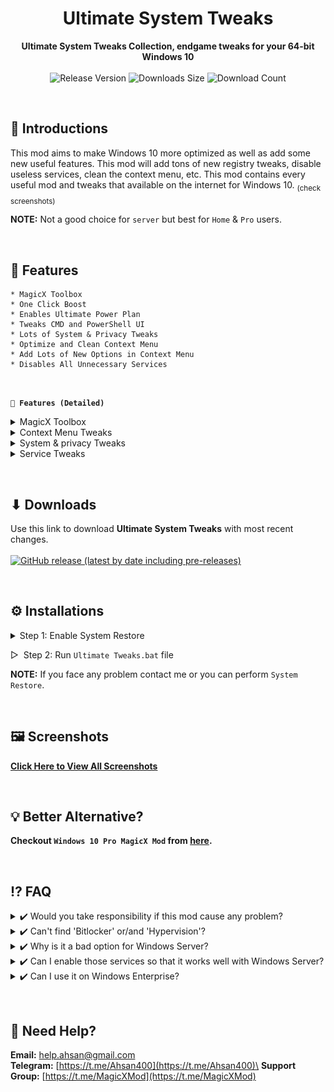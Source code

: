 <!-- 
  TODO:
      1. Add separate section for "Troubleshooting".
      2. Add "Latest Release Date".
      3. Add more FAQ
      4. Improve Download Button [Minor]
-->

<h1 align="center">Ultimate System Tweaks</h1>
<div align="center">
  <strong>Ultimate System Tweaks Collection, endgame tweaks for your 64-bit Windows 10</strong>
</div>
<br>
<div align="center">
  <!-- Release Version -->
    <img src="https://img.shields.io/github/tag/Ahsan40/Win10-Ultimate-System-Tweaks?color=blue&label=Release&style=for-the-badge" alt="Release Version" />
  <!-- Last Updated (Does not show Date, Only month and year)-->
    <!-- <img src="https://img.shields.io/github/release-date/Ahsan40/Win10-Ultimate-System-Tweaks?color=green&label=Updated&style=for-the-badge" alt="Release Date" /> -->
  <!-- Downloads Size -->
    <img src="https://img.shields.io/github/repo-size/Ahsan40/Win10-Ultimate-System-Tweaks?color=orange&label=Size&style=for-the-badge" alt="Downloads Size" />
  <!-- Download counts -->
    <img src="https://img.shields.io/github/downloads/Ahsan40/Win10-Ultimate-System-Tweaks/total?color=green&style=for-the-badge" alt="Download Count" />
</div>


&nbsp;
&nbsp;
## 💠 **Introductions**
  This mod aims to make Windows 10 more optimized as well as add some new useful features. This mod will add tons of new registry tweaks, disable useless services, clean the context menu, etc. This mod contains every useful mod and tweaks that available on the internet for Windows 10. <sub>(check screenshots)</sub>
  
  **NOTE:** Not a good choice for `server` but best for `Home` & `Pro` users.

&nbsp;
&nbsp;
## 📜 **Features**
    * MagicX Toolbox
    * One Click Boost
    * Enables Ultimate Power Plan
    * Tweaks CMD and PowerShell UI
    * Lots of System & Privacy Tweaks
    * Optimize and Clean Context Menu
    * Add Lots of New Options in Context Menu
    * Disables All Unnecessary Services

&nbsp;

**`🔹 Features (Detailed)`**

<details>
  <summary> MagicX Toolbox</summary>

    * Option for "After Update Tweaks" to apply after updating windows
    * Option To Control UI Changes
    * Option To Control Context Menu
    * Option To Control Some System Optimization
    * Option To Control Windows Update Settings
    * Option To Downloads Lots of Apps and Mods
    * Option To Update Toolbox via OTA
    * There are tons of features, In short you can control everything of your OS from here
</details>

<details>
  <summary> Context Menu Tweaks</summary>

    * Removed Scan With Windows Defender
    * Removed Compability Troubleshooting
    * Removed Restore Previous Season
    * Removed Share From Context Menu
    * Removed Give Access
    * Removed Include In Library
    * Removed Open As Portable Device
    * Removed Bitlocker Options
    * Removed Burn Disc Image
    * Removed Print
    * Removed Cast To Device
    * Removed Include In Library From Context Menu
    * Removed Unnecessary File Type From New Context Menu
    * Removed Library From Windows Explorer Side-tab
    * Removed Family Group From Windows Explorer Side-tab
    * Removed Network From Windows Explorer Side-tab
    Note: All the above options can be re-added or removed from Toolbox

    * Added Open Advanced CMD Here (shift)
    * Added Open Advanced PowerShell Here (shift)
    * Added Advanced Personalize Settings
    * Added "Kill Not Responding Tasks" In Tools
    * Added "Delete Temp Files" In Tools
    * Added "Restart Windows Explorer" In Tools
    * Added "Clean Ram Memory" In Tools
    * Added "Clear Clipboard" In Tools
    * Added "Edit HOSTS File" In Tools
    * Added "Empty Recycle Bin" In Tools
    * Added "Show Hide Hidden Items" In Tools
    * Added "Show Hide Super Hidden Items" In Tools
    * Added "Show/hide File Extension" In Tools
    * Added "Computer Management" In System Tools
    * Added "Task Manager" In System Tools
    * Added "Local Group Policy Editor" In System Tools
    * Added "Registry Editor" In System Tools
    * Added "Run" In System Tools
    * Added "Programs & Features" In System Tools
    * Added "Registry Editor" In System Tools
    * Added "msconfig" In System Tools
    * Added "Device Manager" In System Tools
    * Added "Services" In System Tools
    * Added "Control Panel" In System Tools
    * Added "Administrative Tools" To Right Click On This PC
    * Added "Control Panel" To Right Click On This PC
    * Added "Device Manager" To Right Click On This PC
    * Added "Disk Management" To Right Click On This PC
    * Added "Local Group Policy Editor" To Right Click On This PC
    * Added "Programs & Features" To Right Click On This PC
    * Added "Registry Editor" To Right Click On This PC
    * Added "Services" To Right Click On This PC
    * Added "Safe Mode Menu" To Right Click On This PC
    * Added "Tools Menu" To Right Click On This PC
    * Added "System Tools Menu" To Right Click On This PC
    * Added "Turn Off Options" To Right Click On This PC
    * Added "Take Ownership" To All Files
    * Added "Block Access" To All Files
    * Added "Change Icon" To Folder And Drives
    * Added "Copy Folder Content List" To All Files
    * Added "Permanently Delete" To All Files
    * Added "Add To Firewall" To exe Files
    * Added "Delete From Firewall" To exe Files
    * Added "Disk Cleanup" To Drives
    * Added "Windows Batch File" In New Context Menu
    * Added "Windows Command Script" In New Context Menu
    * Added "HTML Document" In New Context Menu
    * Added "PowerShell Script" In New Context Menu
    * Added "Python File" In New Context Menu
    * Added "Registry Entry" In New Context Menu
    * Added "C/C++ File" In New Context Menu
    * Added "JavaScript" In New Context Menu
    * Added "VBscript File" In New Context Menu
    * Added "XML Document" In New Context Menu
    * And much more that I forgot
</details>

<details>
  <summary> System & privacy Tweaks</summary>

    * Added Additional Windows Search Tweaks
    * Added Edge Patches
    * Added Location Tweaks
    * Added Notepad Tweaks
    * Added OneDrive Tweaks
    * Disabled Add Frequent Files From Quick Access
    * Disabled Add Frequent Folders From Quick Access
    * Disabled Activity History
    * Disabled Ads From Windows Store
    * Disabled Advertising With Bluetooth
    * Disabled Advertising Info
    * Disabled App Telemetry
    * Disabled Apps And Icons Auto Update
    * Disabled Audio File Preview To Improved Response Time
    * Disabled Auto Game Mode
    * Disabled Bing Searches
    * Disabled BSOD Automatic Restart
    * Disabled Camera In Lockscreen
    * Disabled Component Based Log
    * Disabled Conducting Experiment
    * Disabled Customer Experience Improvement
    * Disabled Data Collections
    * Disabled Delta Package Expander Log
    * Disabled Downloaded Files From Being Blocked
    * Disabled Feedback Reminder
    * Disabled Game Bar Tips
    * Disabled Gamebar
    * Disabled Get Suggestion When Using Windows
    * Disabled Handwriting Data Sharing
    * Disabled Handwriting Error Reporting
    * Disabled Hiberboot
    * Disabled Hibernate
    * Disabled Include Drivers In Windows Update
    * Disabled Let Apps Use Advertising Id
    * Disabled Lockscreen Fun Facts, Tips
    * Disabled Logging
    * Disabled Map Data Auto Download
    * Disabled MS Products Auto Update
    * Disabled Narrator
    * Disabled Narrator Online Services
    * Disabled Office Telemetry Or Data Collection For Telemetry Agent
    * Disabled Online Tips And Help For Settings App
    * Disabled Prompt for Admin Privileges
    * Disabled Reserved Storage
    * Disabled Search For Associated In Windows Store
    * Disabled Show Me Tips About Windows
    * Disabled Show Suggestions On Start
    * Disabled Store App Auto Install
    * Disabled Suggested Content In Settings
    * Disabled Suggestions In Timeline
    * Disabled Sync as Default
    * Disabled System Log
    * Disabled Text Message Cloud Backup
    * Disabled Thumbsdb On Network Drives
    * Disabled Transmission Of Typing Info
    * Disabled User Account Login Activity Log
    * Disabled Video File Preview To Improved Response Time
    * Disabled Wcmp Policy
    * Disabled Wd Malware Report Collection
    * Disabled Wd Smart Screen
    * Disabled Wd Submitting Sample Data To Ms
    * Disabled Web Or Being Search (Can be change through Toolbox)
    * Disabled Wfpdiag Etl Log
    * Disabled Windows Error Reporting
    * Disabled Windows Explorer Ads
    * Disabled Windows Feedback
    * Disabled Windows Speech Update
    * Disabled Windows Update Peer & Peernet
    * Disabled Windows Welcome Experienc
    * Enabled Checkbox as Default
    * Enabled Clear Pagefile At Shutdown
    * Enabled Force Use 99% Internet Bandwidth
    * Enabled Full Tpm Owner Authorization
    * Enabled Hidden Files as Default
    * Enabled Long Path
    * Enabled Numlock When Login
    * Enabled Show File Extensions as Default
    * Hide Libraries In Navigation Pane (Can be change through Toolbox)
    * Notify Before Downloading And Installing Updates
    * Prevent Content Delivery Manager From Reverting Feature Configuration
    * Prevent Using Location In Windows Search
    * Prevent Windows 10 From Downloading App Updates Automatically
    * Removed "3D Objects" from File Explorer
    * Removed "_shortcut" suffix from New shortcut
    * Set Do This For All Current Items Checkbox By Default
    * There were lot more but I lost track of them
</details>

<details>
  <summary> Service Tweaks</summary>

    * BitLocker Drive Encryption Service (BDESVC) - Manual -> Disabled
    * Offline Files (CscService) - Manual -> Disabled
    * Device Management Wireless Application Protocol (WAP) Push message Routing Service (dmwappushservice) - Manual -> Disabled
    * Fax (Fax) - Manual -> Disabled
    * Windows Camera Frame Server (FrameServer) - Manual -> Disabled
    * HV Host Service (HvHost) - Manual -> Disabled
    * Geolocation Service (lfsvc) - Manual -> Disabled
    * TCP/IP NetBIOS Helper (lmhosts) - Manual -> Disabled
    * Microsoft iSCSI Initiator Service (MSiSCSI) - Manual -> Disabled
    * Program Compatibility Assistant Service (PcaSvc) - Manual -> Disabled
    * BranchCache (PeerDistSvc) - Manual -> Disabled
    * Phone Service (PhoneSvc) - Manual -> Disabled
    * Remote Procedure Call (RPC) Locator (RpcLocator) - Manual -> Disabled
    * Smart Card (SCardSvr) - Manual -> Disabled
    * Smart Card Device Enumeration Service (ScDeviceEnum) - Manual -> Disabled
    * Smart Card Removal Policy (SCPolicySvc) - Manual -> Disabled
    * Payments and NFC/SE Manager (SEMgrSvc) - Manual -> Disabled
    * Sensor Data Service (SensorDataService) - Manual -> Disabled
    * Sensor Service (SensorService) - Manual -> Disabled
    * Sensor Monitoring Service (SensrSvc) - Manual -> Disabled
    * Internet Connection Sharing (ICS) (SharedAccess) - Manual -> Disabled
    * Microsoft Windows SMS Router Service. (SmsRouter) - Manual -> Disabled
    * SNMP Trap (SNMPTRAP) - Manual -> Disabled
    * Touch Keyboard and Handwriting Panel Service (TabletInputService) - Manual -> Disabled
    * Distributed Link Tracking Client (TrkWks) - Auto -> Disabled
    * Hyper-V Guest Service Interface (vmicguestinterface) - Manual -> Disabled
    * Hyper-V Heartbeat Service (vmicheartbeat) - Manual -> Disabled
    * Hyper-V Data Exchange Service (vmickvpexchange) - Manual -> Disabled
    * Hyper-V Remote Desktop Virtualization Service (vmicrdv) - Manual -> Disabled
    * Hyper-V Guest Shutdown Service (vmicshutdown) - Manual -> Disabled
    * Hyper-V Time Synchronization Service (vmictimesync) - Manual -> Disabled
    * Hyper-V PowerShell Direct Service (vmicvmsession) - Manual -> Disabled
    * Hyper-V Volume Shadow Copy Requestor (vmicvss) - Manual -> Disabled
    * Windows Remote Management (WS-Management) (WinRM) - Manual -> Disabled
    * Xbox Accessory Management Service (XboxGipSvc) - Manual -> Disabled
</details>

&nbsp;
&nbsp;

## ⬇ **Downloads**
</strong>Use this link to download **Ultimate System Tweaks** with most recent changes.</strong>
<br>
<br>
<a href="https://github.com/Ahsan40/Win10-Ultimate-System-Tweaks/releases"><img alt="GitHub release (latest by date including pre-releases)" src="https://img.shields.io/github/downloads-pre/Ahsan40/Win10-Ultimate-System-Tweaks/latest/total?color=red&label=Download%20latest&style=for-the-badge"></a>

&nbsp;
## ⚙️ **Installations**
<details>
  <summary> Step 1: Enable System Restore</summary>
<center>
<img src="Instructions/1.jpg" alt="Step 1" />
<img src="Instructions/2.jpg" alt="Step 2" />
<img src="Instructions/3.jpg" alt="Step 3" />
</center>

&nbsp;

**NOTE:** `Max Usage` can be different depends on your system drive size. But make sure it's 4GB or bigger.

&nbsp;
</details>

&#9655;&nbsp; Step 2: Run `Ultimate Tweaks.bat` file
<br>

**NOTE:** If you face any problem contact me or you can perform `System Restore`.

&nbsp;
## 🖼️ **Screenshots**
<strong><a href="https://magicxmod.github.io/screenshots" target="_blank" rel="noopener">Click Here to View All Screenshots</a></strong>

&nbsp;
## 💡 **Better Alternative?**
<strong>Checkout `Windows 10 Pro MagicX Mod` from <a href="https://magicxmod.github.io/" target="_blank" rel="noopener">here</a>.</strong>

&nbsp;
## ⁉️ **FAQ**
</details>
<details>
  <summary> ✔️ Would you take responsibility if this mod cause any problem?</summary>
<br>
  &nbsp; &nbsp; &nbsp;🅰️ Nope, that's out of the question.

</details>
<details>
  <summary> ✔️ Can't find 'Bitlocker' or/and 'Hypervision'?</summary>
<br>
  &nbsp; &nbsp; &nbsp;🅰️ I've disabled them. You've to enable them from services settings.

  **Steps:**
  1. press `Win + R` and type `services.msc` then hit `Enter`,&nbsp;  
      &nbsp; **`Or`**&nbsp; &nbsp;  Right click > System Tools > Services.
  2. Enable all services named with `bitlocker`/`hyper`.

</details>
<details>
  <summary> ✔️ Why is it a bad option for Windows Server?</summary>
<br>
  &nbsp; &nbsp; &nbsp;🅰️ Because I have disable many services that are essential to run a server.  

</details>
<details>
  <summary> ✔️ Can I enable those services so that it works well with Windows Server?</summary>
<br>
  &nbsp; &nbsp; &nbsp;🅰️ Yes, but you've to do it on your own, I won't be able to help you with that.

</details>
<details>
  <summary> ✔️ Can I use it on Windows Enterprise?</summary>
<br>
  &nbsp; &nbsp; &nbsp;🅰️ Sure.

</details>

&nbsp;
## 🔆 **Need Help?**
**Email:** [help.ahsan@gmail.com](mailto:help.ahsan@gmail.com)\
**Telegram:** [https://t.me/Ahsan400](https://t.me/Ahsan400)\
**Support Group:** [https://t.me/MagicXMod](https://t.me/MagicXMod)

